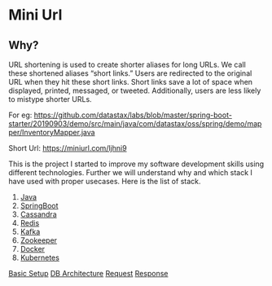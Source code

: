 # Mini Url

## Why?

URL shortening is used to create shorter aliases for long URLs. We call these shortened aliases “short links.” Users are redirected to the original URL when they hit these short links. Short links save a lot of space when displayed, printed, messaged, or tweeted. Additionally, users are less likely to mistype shorter URLs.

For eg: https://github.com/datastax/labs/blob/master/spring-boot-starter/20190903/demo/src/main/java/com/datastax/oss/spring/demo/mapper/InventoryMapper.java

Short Url:
https://miniurl.com/ljhni9


This is the project I started to improve my software development skills using different technologies. Further we will understand why and which stack I have used with proper usecases. Here is the list of stack. 

  1. [Java]()
  2. [SpringBoot]()
  3. [Cassandra]()
  4. [Redis]()
  5. [Kafka]()
  6. [Zookeeper]()
  7. [Docker]()
  8. [Kubernetes]()

[Basic Setup]()
[DB Architecture]()
[Request]()
[Response]()

  




